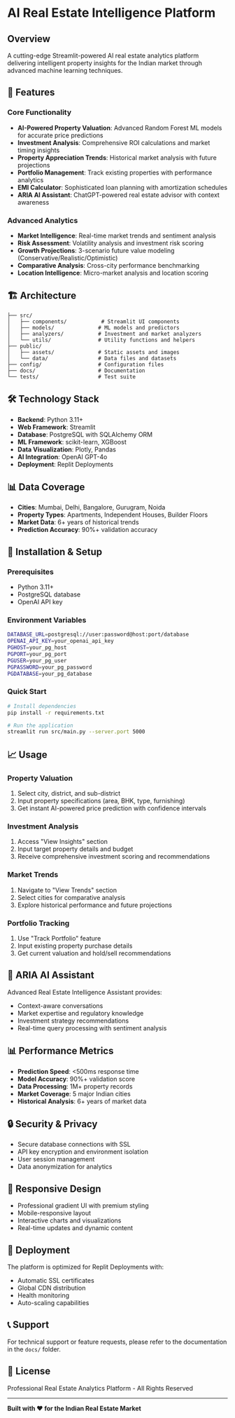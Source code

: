 # AI Real Estate Intelligence Platform

## Overview

A cutting-edge Streamlit-powered AI real estate analytics platform delivering intelligent property insights for the Indian market through advanced machine learning techniques.

## 🚀 Features

### Core Functionality
- **AI-Powered Property Valuation**: Advanced Random Forest ML models for accurate price predictions
- **Investment Analysis**: Comprehensive ROI calculations and market timing insights
- **Property Appreciation Trends**: Historical market analysis with future projections
- **Portfolio Management**: Track existing properties with performance analytics
- **EMI Calculator**: Sophisticated loan planning with amortization schedules
- **ARIA AI Assistant**: ChatGPT-powered real estate advisor with context awareness

### Advanced Analytics
- **Market Intelligence**: Real-time market trends and sentiment analysis
- **Risk Assessment**: Volatility analysis and investment risk scoring
- **Growth Projections**: 3-scenario future value modeling (Conservative/Realistic/Optimistic)
- **Comparative Analysis**: Cross-city performance benchmarking
- **Location Intelligence**: Micro-market analysis and location scoring

## 🏗️ Architecture

```
├── src/
│   ├── components/           # Streamlit UI components
│   ├── models/              # ML models and predictors
│   ├── analyzers/           # Investment and market analyzers
│   └── utils/               # Utility functions and helpers
├── public/
│   ├── assets/              # Static assets and images
│   └── data/                # Data files and datasets
├── config/                  # Configuration files
├── docs/                    # Documentation
└── tests/                   # Test suite
```

## 🛠️ Technology Stack

- **Backend**: Python 3.11+
- **Web Framework**: Streamlit
- **Database**: PostgreSQL with SQLAlchemy ORM
- **ML Framework**: scikit-learn, XGBoost
- **Data Visualization**: Plotly, Pandas
- **AI Integration**: OpenAI GPT-4o
- **Deployment**: Replit Deployments

## 📊 Data Coverage

- **Cities**: Mumbai, Delhi, Bangalore, Gurugram, Noida
- **Property Types**: Apartments, Independent Houses, Builder Floors
- **Market Data**: 6+ years of historical trends
- **Prediction Accuracy**: 90%+ validation accuracy

## 🔧 Installation & Setup

### Prerequisites
- Python 3.11+
- PostgreSQL database
- OpenAI API key

### Environment Variables
```bash
DATABASE_URL=postgresql://user:password@host:port/database
OPENAI_API_KEY=your_openai_api_key
PGHOST=your_pg_host
PGPORT=your_pg_port
PGUSER=your_pg_user
PGPASSWORD=your_pg_password
PGDATABASE=your_pg_database
```

### Quick Start
```bash
# Install dependencies
pip install -r requirements.txt

# Run the application
streamlit run src/main.py --server.port 5000
```

## 📈 Usage

### Property Valuation
1. Select city, district, and sub-district
2. Input property specifications (area, BHK, type, furnishing)
3. Get instant AI-powered price prediction with confidence intervals

### Investment Analysis
1. Access "View Insights" section
2. Input target property details and budget
3. Receive comprehensive investment scoring and recommendations

### Market Trends
1. Navigate to "View Trends" section
2. Select cities for comparative analysis
3. Explore historical performance and future projections

### Portfolio Tracking
1. Use "Track Portfolio" feature
2. Input existing property purchase details
3. Get current valuation and hold/sell recommendations

## 🤖 ARIA AI Assistant

Advanced Real Estate Intelligence Assistant provides:
- Context-aware conversations
- Market expertise and regulatory knowledge
- Investment strategy recommendations
- Real-time query processing with sentiment analysis

## 📊 Performance Metrics

- **Prediction Speed**: <500ms response time
- **Model Accuracy**: 90%+ validation score
- **Data Processing**: 1M+ property records
- **Market Coverage**: 5 major Indian cities
- **Historical Analysis**: 6+ years of market data

## 🔒 Security & Privacy

- Secure database connections with SSL
- API key encryption and environment isolation
- User session management
- Data anonymization for analytics

## 📱 Responsive Design

- Professional gradient UI with premium styling
- Mobile-responsive layout
- Interactive charts and visualizations
- Real-time updates and dynamic content

## 🚀 Deployment

The platform is optimized for Replit Deployments with:
- Automatic SSL certificates
- Global CDN distribution
- Health monitoring
- Auto-scaling capabilities

## 📞 Support

For technical support or feature requests, please refer to the documentation in the `docs/` folder.

## 📄 License

Professional Real Estate Analytics Platform - All Rights Reserved

---

**Built with ❤️ for the Indian Real Estate Market**